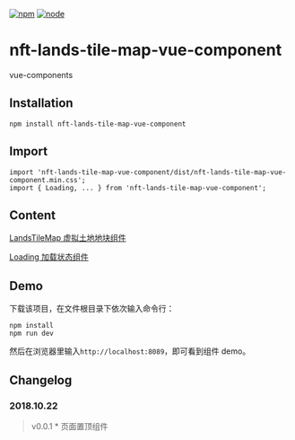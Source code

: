 [![npm][npm]][npm-url]
[![node][node]][node-url]

# nft-lands-tile-map-vue-component

vue-components

## Installation

```
npm install nft-lands-tile-map-vue-component
```

## Import

```
import 'nft-lands-tile-map-vue-component/dist/nft-lands-tile-map-vue-component.min.css';
import { Loading, ... } from 'nft-lands-tile-map-vue-component';
```

## Content

[LandsTileMap 虚拟土地地块组件](./src/components/Hint)

[Loading 加载状态组件](./src/components/Loading)

## Demo

下载该项目，在文件根目录下依次输入命令行：

```
npm install
npm run dev
```

然后在浏览器里输入`http://localhost:8089`，即可看到组件 demo。

## Changelog

### 2018.10.22

> v0.0.1 \* 页面置顶组件

[npm]: https://img.shields.io/npm/v/postcss-load-config.svg
[npm-url]: https://npmjs.com/package/postcss-load-config
[node]: https://img.shields.io/node/v/postcss-load-plugins.svg
[node-url]: https://nodejs.org/
